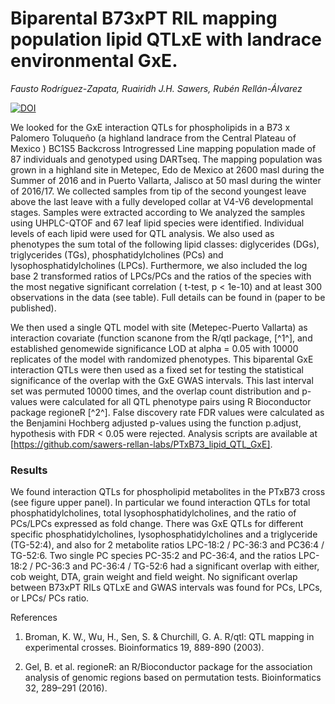 # Biparental B73xPT RIL mapping population lipid QTLxE with landrace environmental GxE.

*Fausto Rodríguez-Zapata, Ruairidh J.H. Sawers, Rubén Rellán-Álvarez*

[![DOI](https://zenodo.org/badge/197357178.svg)](https://zenodo.org/badge/latestdoi/197357178)

We looked for the GxE interaction QTLs for phospholipids in a B73 x Palomero Toluqueño (a highland landrace from the Central Plateau of Mexico ) BC1S5 Backcross Introgressed Line mapping population made of 87 individuals and genotyped using DARTseq. The mapping population was grown in a highland site in Metepec, Edo de Mexico at 2600 masl during the Summer of 2016 and in Puerto Vallarta, Jalisco at 50 masl during the winter of 2016/17. We collected samples from tip of the second youngest leave above the last leave with a fully developed collar at V4-V6 developmental stages. Samples were extracted according to We analyzed the samples using UHPLC-QTOF and 67 leaf lipid species were identified. Individual levels of each lipid were used for QTL analysis. We also used as phenotypes the sum total of the following lipid classes: diglycerides (DGs), triglycerides (TGs), phosphatidylcholines (PCs) and lysophosphatidylcholines (LPCs). Furthermore, we also included the log base 2 transformed ratios of LPCs/PCs and the ratios of the species with the most negative significant correlation ( t-test, p \< 1e-10) and at least 300 observations in the data (see table). Full details can be found in (paper to be published).

We then used a single QTL model with site (Metepec-Puerto Vallarta) as interaction covariate (function scanone from the R/qtl package, [^1^], and established genomewide significance LOD at alpha = 0.05 with 10000 replicates of the model with randomized phenotypes. This biparental GxE interaction QTLs were then used as a fixed set for testing the statistical significance of the overlap with the GxE GWAS intervals. This last interval set was permuted 10000 times, and the overlap count distribution and p-values were calculated for all QTL phenotype pairs using R Bioconductor package regioneR [^2^]. False discovery rate FDR values were calculated as the Benjamini Hochberg adjusted p-values using the function p.adjust, hypothesis with FDR \< 0.05 were rejected. Analysis scripts are available at [https://github.com/sawers-rellan-labs/PTxB73_lipid_QTL_GxE].  

### Results

We found interaction QTLs for phospholipid metabolites in the PTxB73 cross (see figure upper panel). In particular we found interaction QTLs for total phosphatidylcholines, total lysophosphatidylcholines, and the ratio of PCs/LPCs expressed as fold change. There was GxE QTLs for different specific phosphatidylcholines, lysophosphatidylcholines and a triglyceride (TG-52:4), and also for 2 metabolite ratios LPC-18:2 / PC-36:3 and PC36:4 / TG-52:6. Two single PC species PC-35:2 and PC-36:4, and the ratios LPC-18:2 / PC-36:3 and PC-36:4 / TG-52:6 had a significant overlap with either, cob weight, DTA, grain weight and field weight. No significant overlap between B73xPT RILs QTLxE and GWAS intervals was found for PCs, LPCs, or LPCs/ PCs ratio.

References

1. Broman, K. W., Wu, H., Sen, S. & Churchill, G. A. R/qtl: QTL mapping in experimental crosses. Bioinformatics 19, 889-890 (2003).

2. Gel, B. et al. regioneR: an R/Bioconductor package for the association analysis of genomic regions based on permutation tests. Bioinformatics 32, 289–291 (2016).
